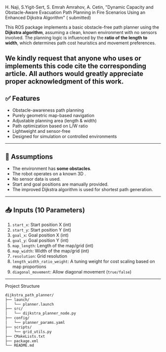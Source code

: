 
H. Naji, S.Yigit-Sert, S. Emrah Amrahov, A. Cetin, "Dynamic Capacity and Obstacle-Aware Evacuation Path Planning in Fire Scenarios Using an Enhanced Dijkstra Algorithm" ( submitted)

This ROS package implements a basic obstacle-free path planner using the **Dijkstra algorithm**, assuming a clean, known environment with no sensors involved. The planning logic is influenced by the **ratio of the length to width**, which determines path cost heuristics and movement preferences.



**We kindly request that anyone who uses or implements this code cite the corresponding article. All authors would greatly appreciate proper acknowledgment of this work.**
---

## ✅ Features

- Obstacle-awareness path planning
- Purely geometric map-based navigation
- Adjustable planning area (length & width)
- Path optimization based on L/W ratio
- Lightweight and sensor-free
- Designed for simulation or controlled environments

---

## 🧾 Assumptions

- The environment has **some obstacles**.
- The robot operates on a known 3D .
- No sensor data is used.
- Start and goal positions are manually provided.
- The improved Dijkstra algorithm is used for shortest path generation.

---

## 📥 Inputs (10 Parameters)

1. `start_x`: Start position X (int)
2. `start_y`: Start position Y (int)
3. `goal_x`: Goal position X (int)
4. `goal_y`: Goal position Y (int)
5. `map_length`: Length of the map/grid (int)
6. `map_width`: Width of the map/grid (int)
7. `resolution`: Grid resolution 
8. `length_width_ratio_weight`: A tuning weight for cost scaling based on map proportions
9. `diagonal_movement`: Allow diagonal movement (`true/false`)

---
Project Structure

```bash
dijkstra_path_planner/
├── launch/
│   └── planner.launch
├── src/
│   └── dijkstra_planner_node.py
├── config/
│   └── planner_params.yaml
├── scripts/
│   └── grid_utils.py
├── CMakeLists.txt
├── package.xml
└── README.md
